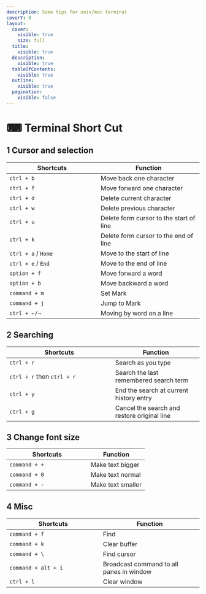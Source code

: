 ```yaml
---
description: Some tips for unix/mac terminal
coverY: 0
layout:
  cover:
    visible: true
    size: full
  title:
    visible: true
  description:
    visible: true
  tableOfContents:
    visible: true
  outline:
    visible: true
  pagination:
    visible: false
---
```


# ⌨ Terminal Short Cut

## 1 Cursor and selection

<table><thead><tr><th width="222">Shortcuts</th><th>Function</th></tr></thead><tbody><tr><td><code>ctrl + b</code></td><td>Move back one character</td></tr><tr><td><code>ctrl + f</code></td><td>Move forward one character</td></tr><tr><td><code>ctrl + d</code></td><td>Delete current character</td></tr><tr><td><code>ctrl + w</code></td><td>Delete previous character</td></tr><tr><td><code>ctrl + u</code></td><td>Delete form cursor to the start of line</td></tr><tr><td><code>ctrl + k</code></td><td>Delete form cursor to the end of line</td></tr><tr><td><code>ctrl + a</code> / <code>Home</code></td><td>Move to the start of line</td></tr><tr><td><code>ctrl + e</code> / <code>End</code></td><td>Move to the end of line</td></tr><tr><td><code>option + f</code></td><td>Move forward a word</td></tr><tr><td><code>option + b</code></td><td>Move backward a word</td></tr><tr><td><code>command + m</code></td><td>Set Mark</td></tr><tr><td><code>command + j</code></td><td>Jump to Mark</td></tr><tr><td><code>ctrl + ←/→</code></td><td>Moving by word on a line</td></tr></tbody></table>

## 2 Searching

<table><thead><tr><th width="260">Shortcuts</th><th>Function</th></tr></thead><tbody><tr><td><code>ctrl + r</code></td><td>Search as you type</td></tr><tr><td><code>ctrl + r</code> then <code>ctrl + r</code></td><td>Search the last remembered search term</td></tr><tr><td><code>ctrl + y</code></td><td>End the search at current history entry</td></tr><tr><td><code>ctrl + g</code></td><td>Cancel the search and restore original line</td></tr></tbody></table>

## 3 Change font size

<table><thead><tr><th width="196">Shortcuts</th><th>Function</th></tr></thead><tbody><tr><td><code>command + +</code></td><td>Make text bigger</td></tr><tr><td><code>command + 0</code></td><td>Make text normal</td></tr><tr><td><code>command + -</code></td><td>Make text smaller</td></tr></tbody></table>

## 4 Misc

<table><thead><tr><th width="228">Shortcuts</th><th>Function</th></tr></thead><tbody><tr><td><code>command + f</code></td><td>Find</td></tr><tr><td><code>command + k</code></td><td>Clear buffer</td></tr><tr><td><code>command + \</code></td><td>Find cursor</td></tr><tr><td><code>command + alt + i</code></td><td>Broadcast command to all panes in window</td></tr><tr><td><code>ctrl + l</code></td><td>Clear window</td></tr></tbody></table>
